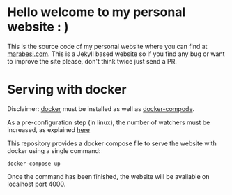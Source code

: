 # Hello welcome to my personal website : )

This is the source code of my personal website where you can find
at [marabesi.com](http://marabesi.com). This is a Jekyll based website so if
you find any bug or want to improve the site please, don't think twice just
send a PR.

# Serving with docker

Disclaimer: [docker](https://docs.docker.com/install) must be installed as well
as [docker-compode](https://docs.docker.com/compose/install).

As a pre-configuration step (in linux), the number of watchers must be increased, as explained
[here](https://github.com/guard/listen/wiki/Increasing-the-amount-of-inotify-watchers)

This repository provides a docker compose file to serve the website with docker
using a single command:

```
docker-compose up
```

Once the command has been finished, the website will be available on localhost
port 4000.